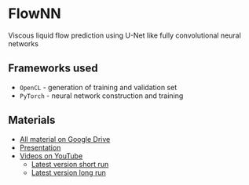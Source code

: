 # FlowNN

Viscous liquid flow prediction using U-Net like fully convolutional neural networks

## Frameworks used
+ `OpenCL` - generation of training and validation set
+ `PyTorch` - neural network construction and training

## Materials
+ [All material on Google Drive](https://drive.google.com/drive/folders/1vmB-9x_7i_v_V-so05KhzYivvnHdmvcr?usp=sharing)
+ [Presentation](https://docs.google.com/presentation/d/1-AL06tNrsaIdxZY7njMqBxcgerf3i7pGR_rTCNrirLs/edit?usp=sharing)
+ [Videos on YouTube](https://www.youtube.com/playlist?list=PL5hx3kPoaYlarKpUSfLsA7kyAo9--NWUL)
  + [Latest version short run](https://youtu.be/4N-s4f00J6s)
  + [Latest version long run](https://youtu.be/AhmHfAt5o9M)

